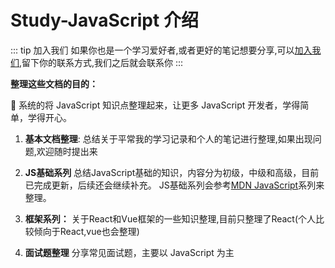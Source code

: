 # Study-JavaScript 介绍

::: tip 加入我们
如果你也是一个学习爱好者,或者更好的笔记想要分享,可以<a href="https://github.com/2662419405/vuepress_admin/issues">加入我们</a>,留下你的联系方式,我们之后就会联系你
:::

**整理这些文档的目的：**

:tada: 系统的将 JavaScript 知识点整理起来，让更多 JavaScript 开发者，学得简单，学得开心。

1. **基本文档整理**:
总结关于平常我的学习记录和个人的笔记进行整理,如果出现问题,欢迎随时提出来

2. **JS基础系列**
总结JavaScript基础的知识，内容分为初级，中级和高级，目前已完成更新，后续还会继续补充。
JS基础系列会参考<a href="https://developer.mozilla.org/zh-CN/docs/Web/JavaScript" target="_blank">MDN JavaScript</a>系列来整理。

3. **框架系列：**
关于React和Vue框架的一些知识整理,目前只整理了React(个人比较倾向于React,vue也会整理)

4. **面试题整理** 
分享常见面试题，主要以 JavaScript 为主


